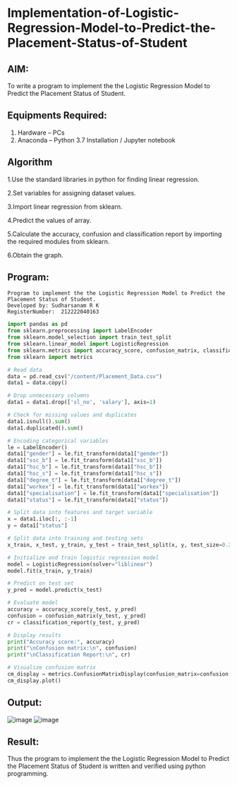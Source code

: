 # Implementation-of-Logistic-Regression-Model-to-Predict-the-Placement-Status-of-Student

## AIM:
To write a program to implement the the Logistic Regression Model to Predict the Placement Status of Student.

## Equipments Required:
1. Hardware – PCs
2. Anaconda – Python 3.7 Installation / Jupyter notebook

## Algorithm
1.Use the standard libraries in python for finding linear regression.

2.Set variables for assigning dataset values.

3.Import linear regression from sklearn.

4.Predict the values of array.

5.Calculate the accuracy, confusion and classification report by importing the required modules from sklearn.

6.Obtain the graph.
## Program:
```
Program to implement the the Logistic Regression Model to Predict the Placement Status of Student.
Developed by: Sudharsanam R K
RegisterNumber:  212222040163
```
```python
import pandas as pd
from sklearn.preprocessing import LabelEncoder
from sklearn.model_selection import train_test_split
from sklearn.linear_model import LogisticRegression
from sklearn.metrics import accuracy_score, confusion_matrix, classification_report
from sklearn import metrics

# Read data
data = pd.read_csv("/content/Placement_Data.csv")
data1 = data.copy()

# Drop unnecessary columns
data1 = data1.drop(['sl_no', 'salary'], axis=1)

# Check for missing values and duplicates
data1.isnull().sum()
data1.duplicated().sum()

# Encoding categorical variables
le = LabelEncoder()
data1["gender"] = le.fit_transform(data1["gender"])
data1["ssc_b"] = le.fit_transform(data1["ssc_b"])
data1["hsc_b"] = le.fit_transform(data1["hsc_b"])
data1["hsc_s"] = le.fit_transform(data1["hsc_s"])
data1["degree_t"] = le.fit_transform(data1["degree_t"])
data1["workex"] = le.fit_transform(data1["workex"])
data1["specialisation"] = le.fit_transform(data1["specialisation"])
data1["status"] = le.fit_transform(data1["status"])

# Split data into features and target variable
x = data1.iloc[:, :-1]
y = data1["status"]

# Split data into training and testing sets
x_train, x_test, y_train, y_test = train_test_split(x, y, test_size=0.2, random_state=0)

# Initialize and train logistic regression model
model = LogisticRegression(solver="liblinear")
model.fit(x_train, y_train)

# Predict on test set
y_pred = model.predict(x_test)

# Evaluate model
accuracy = accuracy_score(y_test, y_pred)
confusion = confusion_matrix(y_test, y_pred)
cr = classification_report(y_test, y_pred)

# Display results
print("Accuracy score:", accuracy)
print("\nConfusion matrix:\n", confusion)
print("\nClassification Report:\n", cr)

# Visualize confusion matrix
cm_display = metrics.ConfusionMatrixDisplay(confusion_matrix=confusion, display_labels=[True, False])
cm_display.plot()
```

## Output:
![image](https://github.com/SudharsanamRK/Implementation-of-Logistic-Regression-Model-to-Predict-the-Placement-Status-of-Student/assets/115523484/71edbe6c-41af-4f66-9296-244653c4d100)
![image](https://github.com/SudharsanamRK/Implementation-of-Logistic-Regression-Model-to-Predict-the-Placement-Status-of-Student/assets/115523484/5d5d949a-7834-44a3-a924-e3648d223bee)

## Result:
Thus the program to implement the the Logistic Regression Model to Predict the Placement Status of Student is written and verified using python programming.
